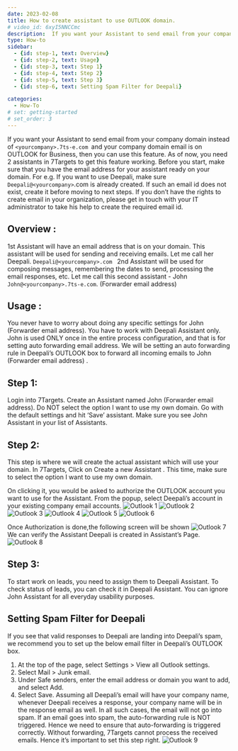 ```yaml
---
date: 2023-02-08
title: How to create assistant to use OUTLOOK domain.
# video_id: 6xyI5NNCCmc
description:  If you want your Assistant to send email from your company domain instead of `<yourcompany>.7ts-e.com `and your company domain email is on OUTLOOK for Business, then you can use this feature.
type: How-to
sidebar:
  - {id: step-1, text: Overview}
  - {id: step-2, text: Usage}
  - {id: step-3, text: Step 1}
  - {id: step-4, text: Step 2}
  - {id: step-5, text: Step 3}
  - {id: step-6, text: Setting Spam Filter for Deepali}

categories:
  - How-To
# set: getting-started
# set_order: 3
---
```

If you want your Assistant to send email from your company domain instead of `<yourcompany>.7ts-e.com `and your company domain email is on OUTLOOK for Business, then you can use this feature.
As of now, you need 2 assistants in 7Targets to get this feature working.
Before you start, make sure that you have the email address for your assistant ready on your domain.
For e.g. If you want to use Deepali, make sure `Deepali@<yourcompany>`.com is already created. If such an email id does not exist, create it before moving to next steps. If you don’t have the rights to create email in your organization, please get in touch with your IT administrator to take his help to create the required email id.

## Overview :
1st Assistant will have an email address that is on your domain. This assistant will be used for sending and receiving emails. Let me call her Deepali. `Deepali@<yourcompany>.com `
2nd Assistant will be used for composing messages, remembering the dates to send, processing the email responses, etc. Let me call this second assistant - John `John@<yourcompany>.7ts-e.com`. (Forwarder email address)

## Usage :
You never have to worry about doing any specific settings for John (Forwarder email address). You have to work with Deepali Assistant only. John is used ONLY once in the entire process configuration, and that is for setting auto forwarding email address.
We will be setting an auto forwarding rule in Deepali’s OUTLOOK box to forward all incoming emails to John (Forwarder email address) .


## Step 1:
Login into 7Targets. Create an Assistant named John (Forwarder email address). Do NOT select the option I want to use my own domain. Go with the default settings and hit ‘Save’ assistant. Make sure you see John Assistant in your list of Assistants. 
## Step 2:
This step is where we will create the actual assistant which will use your domain.
In 7Targets, Click on Create a new Assistant . This time, make sure to select the option I want to use my own domain.

On clicking it, you would be asked to authorize the OUTLOOK account you want to use for the Assistant. From the popup, select Deepali’s account in your existing company email accounts.
![Outlook 1](../../images/outlook_image1.png)
![Outlook 2](../../images/outlook_image2.png)
![Outlook 3](../../images/outlook_image3.png)
![Outlook 4](../../images/outlook_image4.jpg)
![Outlook 5](../../images/outlook_image5.jpg)
![Outlook 6](../../images/outlook_image6.jpg)

Once Authorization is done,the following screen will be shown
![Outlook 7](../../images/outlook_image7.png)
We can verify the Assistant Deepali is created in Assistant’s Page.
![Outlook 8](../../images/outlook_image8.jpg)
## Step 3:
To start work on leads, you need to assign them to Deepali Assistant. To check status of leads, you can check it in Deepali Assistant. You can ignore John Assistant for all everyday usability purposes.  
  
## Setting Spam Filter for Deepali
If you see that valid responses to Deepali are landing into Deepali’s spam, we recommend you to set up the below email filter in Deepali’s OUTLOOK box.
1.	At the top of the page, select Settings > View all Outlook settings.
2.	Select Mail > Junk email.
3.	Under Safe senders, enter the email address or domain you want to add, and select Add.
4.	Select Save.
Assuming all Deepali’s email will have your company name, whenever Deepali receives a response, your company name will be in the response email as well. In all such cases, the email will not go into spam.
If an email goes into spam, the auto-forwarding rule is NOT triggered. Hence we need to ensure that auto-forwarding is triggered correctly. Without forwarding, 7Targets cannot process the received emails. Hence it’s important to set this step right.
![Outlook 9](../../images/outlook_image9.png)